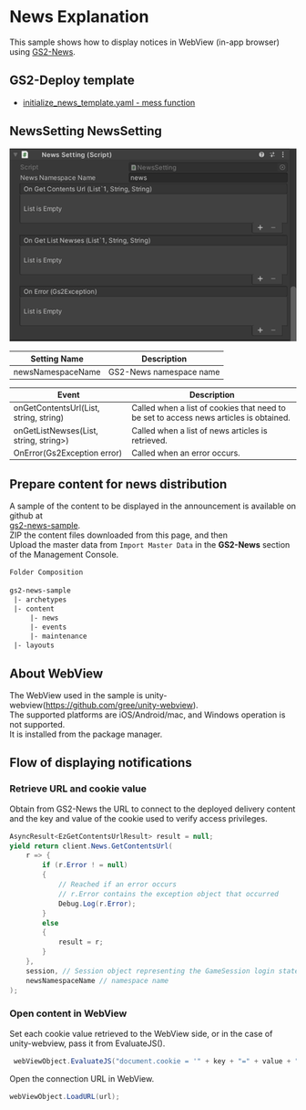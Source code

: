 # News Explanation

This sample shows how to display notices in WebView (in-app browser) using [GS2-News](https://app.gs2.io/docs/en/index.html#gs2-news).

## GS2-Deploy template

- [initialize_news_template.yaml - mess function](../Templates/initialize_news_template.yaml)

## NewsSetting NewsSetting

![Inspector Window](News.png)

| Setting Name | Description |
|---|---|
| newsNamespaceName | GS2-News namespace name

| Event | Description |
|---|---|
| onGetContentsUrl(List<EzSetCookieRequestEntry>, string, string) | Called when a list of cookies that need to be set to access news articles is obtained. | onGetContentsUrl(List<EzSetCookieRequestEntry>, string, string)
| onGetListNewses(List<EzNews>, string, string>) | Called when a list of news articles is retrieved. | onGetListNewses(List<EzNews>, string, string>)
| OnError(Gs2Exception error) | Called when an error occurs. | OnError(Gs2Exception error)

## Prepare content for news distribution

A sample of the content to be displayed in the announcement is available on github at  
[gs2-news-sample](https://github.com/gs2io/gs2-news-sample).  
ZIP the content files downloaded from this page, and then  
Upload the master data from `Import Master Data` in the __GS2-News__ section of the Management Console.

````
Folder Composition

gs2-news-sample
 |- archetypes
 |- content
     |- news
     |- events
     |- maintenance
 |- layouts
````

## About WebView

The WebView used in the sample is unity-webview(https://github.com/gree/unity-webview).  
The supported platforms are iOS/Android/mac, and Windows operation is not supported.  
It is installed from the package manager.

## Flow of displaying notifications

### Retrieve URL and cookie value

Obtain from GS2-News the URL to connect to the deployed delivery content and the key and value of the cookie used to verify access privileges.

```c#
AsyncResult<EzGetContentsUrlResult> result = null;
yield return client.News.GetContentsUrl(
    r => {
        if (r.Error ! = null)
        {
            // Reached if an error occurs
            // r.Error contains the exception object that occurred
            Debug.Log(r.Error);
        }
        else
        {
            result = r;
        }
    },
    session, // Session object representing the GameSession login state
    newsNamespaceName // namespace name
);
```

### Open content in WebView

Set each cookie value retrieved to the WebView side, or in the case of unity-webview, pass it from EvaluateJS().

```c#
 webViewObject.EvaluateJS("document.cookie = '" + key + "=" + value + "';");
```

Open the connection URL in WebView.

```c#
webViewObject.LoadURL(url);
```
